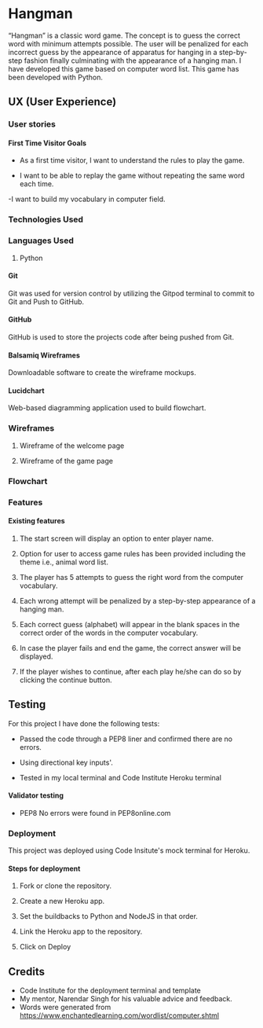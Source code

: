 # Hangman
“Hangman” is a classic word game. The concept is to guess the correct word with minimum attempts possible. The user will be penalized for each incorrect guess by the appearance of apparatus for hanging in a step-by-step fashion finally culminating with the appearance of a hanging man. I have developed this game based on computer word list. This game has been developed with Python. 

## UX (User Experience)

### User stories

#### First Time Visitor Goals

- As a first time visitor, I want to understand the rules to play the game.

- I want to be able to replay the game without repeating the same word each time.

-I want to build my vocabulary in computer field.

### Technologies Used

### Languages Used

1. Python

#### Git

Git was used for version control by utilizing the Gitpod terminal to commit to Git and Push to GitHub.

#### GitHub

GitHub is used to store the projects code after being pushed from Git.

#### Balsamiq Wireframes

Downloadable software to create the wireframe mockups.


#### Lucidchart

Web-based diagramming application used to build flowchart.


### Wireframes

1. Wireframe of the welcome page

2. Wireframe of the game page


### Flowchart




### Features

#### Existing features

1. The start screen will display an option to enter player name.

2. Option for user to access game rules has been provided including the theme i.e., animal word list.

3. The player has 5 attempts to guess the right word from the computer vocabulary.

4. Each wrong attempt will be penalized by a step-by-step appearance of a hanging man. 

5. Each correct guess (alphabet) will appear in the blank spaces in the correct order of the words in the computer vocabulary. 

6. In case the player fails and end the game, the correct answer will be displayed.

7. If the player wishes to continue, after each play he/she can do so by clicking the continue button.


## Testing

For this project I have done the following tests:

- Passed the code through a PEP8 liner and confirmed there are no errors.

- Using directional key inputs'.

- Tested in my local terminal and Code Institute Heroku terminal


#### Validator testing

- PEP8 No errors were found in PEP8online.com

### Deployment

This project was deployed using Code Insitute's mock terminal for Heroku.

#### Steps for deployment

1. Fork or clone the repository.

2. Create a new Heroku app.

3. Set the buildbacks to Python and NodeJS in that order.

4. Link the Heroku app to the repository.

5. Click on Deploy


## Credits

- Code Institute for the deployment terminal and template
- My mentor, Narendar Singh for his valuable advice and feedback.
- Words were generated from https://www.enchantedlearning.com/wordlist/computer.shtml










